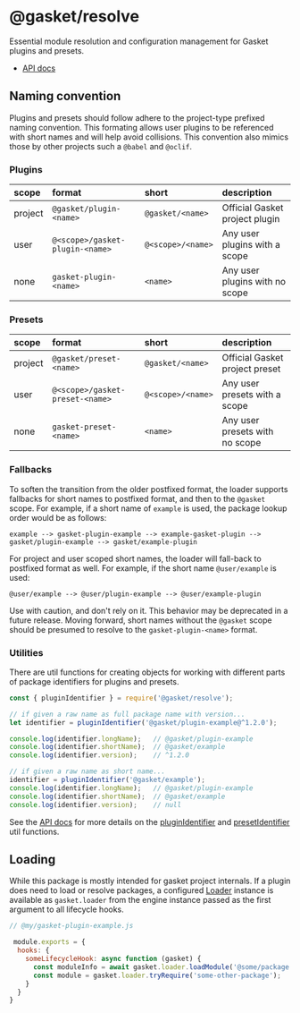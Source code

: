 # @gasket/resolve

Essential module resolution and configuration management for Gasket plugins and
presets.

- [API docs]

## Naming convention

Plugins and presets should follow adhere to the project-type prefixed naming
convention. This formating allows user plugins to be referenced with short names
and will help avoid collisions. This convention also mimics those by other
projects such a `@babel` and `@oclif`.

### Plugins

| scope   | format                          | short             | description                    |
|:--------|:--------------------------------|:------------------|:-------------------------------|
| project | `@gasket/plugin-<name>`         | `@gasket/<name>`  | Official Gasket project plugin |
| user    | `@<scope>/gasket-plugin-<name>` | `@<scope>/<name>` | Any user plugins with a scope  |
| none    | `gasket-plugin-<name>`          | `<name>`          | Any user plugins with no scope |

### Presets

| scope   | format                          | short             | description                    |
|:--------|:--------------------------------|:------------------|:-------------------------------|
| project | `@gasket/preset-<name>`         | `@gasket/<name>`  | Official Gasket project preset |
| user    | `@<scope>/gasket-preset-<name>` | `@<scope>/<name>` | Any user presets with a scope  |
| none    | `gasket-preset-<name>`          | `<name>`          | Any user presets with no scope |

### Fallbacks

To soften the transition from the older postfixed format, the loader supports
fallbacks for short names to postfixed format, and then to the `@gasket` scope.
For example, if a short name of `example` is used, the package lookup order
would be as follows:

```
example --> gasket-plugin-example --> example-gasket-plugin --> gasket/plugin-example --> gasket/example-plugin
```

For project and user scoped short names, the loader will fall-back to postfixed
format as well. For example, if the short name `@user/example` is used:

```
@user/example --> @user/plugin-example --> @user/example-plugin
```

Use with caution, and don't rely on it. This behavior may be deprecated in a
future release. Moving forward, short names without the `@gasket` scope should
be presumed to resolve to the `gasket-plugin-<name>` format.

### Utilities

There are util functions for creating objects for working with different parts
of package identifiers for plugins and presets.

```js
const { pluginIdentifier } = require('@gasket/resolve');

// if given a raw name as full package name with version...
let identifier = pluginIdentifier('@gasket/plugin-example@^1.2.0');

console.log(identifier.longName);   // @gasket/plugin-example
console.log(identifier.shortName);  // @gasket/example
console.log(identifier.version);    // ^1.2.0

// if given a raw name as short name...
identifier = pluginIdentifier('@gasket/example');
console.log(identifier.longName);   // @gasket/plugin-example
console.log(identifier.shortName);  // @gasket/example
console.log(identifier.version);    // null
```

See the [API docs] for more details on the [pluginIdentifier] and
[presetIdentifier] util functions.

## Loading

While this package is mostly intended for gasket project internals. If a plugin
does need to load or resolve packages, a configured [Loader] instance is
available as `gasket.loader` from the engine instance passed as the first
argument to all lifecycle hooks.

```js
// @my/gasket-plugin-example.js

 module.exports = {
  hooks: {
    someLifecycleHook: async function (gasket) {
      const moduleInfo = await gasket.loader.loadModule('@some/package');
      const module = gasket.loader.tryRequire('some-other-package'); 
    }   
  }
}
```

<!-- LINKS -->

[API docs]:docs/api.md
[Loader]:docs/api.md#Loader
[pluginIdentifier]:docs/api.md#pluginIdentifier
[presetIdentifier]:docs/api.md#presetIdentifier
[PackageIdentifier]:docs/api.md#PackageIdentifier
